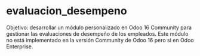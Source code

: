 # evaluacion_desempeno
Objetivo: desarrollar un módulo personalizado en Odoo 16 Community para gestionar las 
evaluaciones de desempeño de los empleados. Este módulo no está implementado en la 
versión Community de Odoo 16 pero si en Odoo Enterprise.